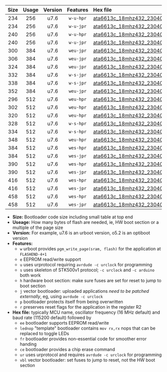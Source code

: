 |Size|Usage|Version|Features|Hex file|
|:-:|:-:|:-:|:-:|:--|
|234|256|u7.6|`w-u-hpr`|[ata6613c_18mhz432_230400bps_ur.hex](https://raw.githubusercontent.com/stefanrueger/urboot/main//ata6613c_18mhz432_230400bps_ur.hex)|
|234|256|u7.6|`w-u-jpr`|[ata6613c_18mhz432_230400bps_ur_vbl.hex](https://raw.githubusercontent.com/stefanrueger/urboot/main//ata6613c_18mhz432_230400bps_ur_vbl.hex)|
|240|256|u7.6|`w-u-hpr`|[ata6613c_18mhz432_230400bps_lednop_ur.hex](https://raw.githubusercontent.com/stefanrueger/urboot/main//ata6613c_18mhz432_230400bps_lednop_ur.hex)|
|240|256|u7.6|`w-u-jpr`|[ata6613c_18mhz432_230400bps_lednop_ur_vbl.hex](https://raw.githubusercontent.com/stefanrueger/urboot/main//ata6613c_18mhz432_230400bps_lednop_ur_vbl.hex)|
|300|384|u7.6|`weu-jpr`|[ata6613c_18mhz432_230400bps_ee_ur_vbl.hex](https://raw.githubusercontent.com/stefanrueger/urboot/main//ata6613c_18mhz432_230400bps_ee_ur_vbl.hex)|
|306|384|u7.6|`weu-jpr`|[ata6613c_18mhz432_230400bps_ee_lednop_ur_vbl.hex](https://raw.githubusercontent.com/stefanrueger/urboot/main//ata6613c_18mhz432_230400bps_ee_lednop_ur_vbl.hex)|
|324|384|u7.6|`weu-jpr`|[ata6613c_18mhz432_230400bps_ee_lednop_fr_ur_vbl.hex](https://raw.githubusercontent.com/stefanrueger/urboot/main//ata6613c_18mhz432_230400bps_ee_lednop_fr_ur_vbl.hex)|
|332|384|u7.6|`w-s-jpr`|[ata6613c_18mhz432_230400bps_vbl.hex](https://raw.githubusercontent.com/stefanrueger/urboot/main//ata6613c_18mhz432_230400bps_vbl.hex)|
|338|384|u7.6|`w-s-jpr`|[ata6613c_18mhz432_230400bps_lednop_vbl.hex](https://raw.githubusercontent.com/stefanrueger/urboot/main//ata6613c_18mhz432_230400bps_lednop_vbl.hex)|
|352|384|u7.6|`weu-jpr`|[ata6613c_18mhz432_230400bps_ee_lednop_fr_ce_ur_vbl.hex](https://raw.githubusercontent.com/stefanrueger/urboot/main//ata6613c_18mhz432_230400bps_ee_lednop_fr_ce_ur_vbl.hex)|
|296|512|u7.6|`weu-hpr`|[ata6613c_18mhz432_230400bps_ee_ur.hex](https://raw.githubusercontent.com/stefanrueger/urboot/main//ata6613c_18mhz432_230400bps_ee_ur.hex)|
|302|512|u7.6|`weu-hpr`|[ata6613c_18mhz432_230400bps_ee_lednop_ur.hex](https://raw.githubusercontent.com/stefanrueger/urboot/main//ata6613c_18mhz432_230400bps_ee_lednop_ur.hex)|
|320|512|u7.6|`weu-hpr`|[ata6613c_18mhz432_230400bps_ee_lednop_fr_ur.hex](https://raw.githubusercontent.com/stefanrueger/urboot/main//ata6613c_18mhz432_230400bps_ee_lednop_fr_ur.hex)|
|328|512|u7.6|`w-s-hpr`|[ata6613c_18mhz432_230400bps.hex](https://raw.githubusercontent.com/stefanrueger/urboot/main//ata6613c_18mhz432_230400bps.hex)|
|334|512|u7.6|`w-s-hpr`|[ata6613c_18mhz432_230400bps_lednop.hex](https://raw.githubusercontent.com/stefanrueger/urboot/main//ata6613c_18mhz432_230400bps_lednop.hex)|
|348|512|u7.6|`weu-hpr`|[ata6613c_18mhz432_230400bps_ee_lednop_fr_ce_ur.hex](https://raw.githubusercontent.com/stefanrueger/urboot/main//ata6613c_18mhz432_230400bps_ee_lednop_fr_ce_ur.hex)|
|384|512|u7.6|`wes-hpr`|[ata6613c_18mhz432_230400bps_ee.hex](https://raw.githubusercontent.com/stefanrueger/urboot/main//ata6613c_18mhz432_230400bps_ee.hex)|
|384|512|u7.6|`wes-jpr`|[ata6613c_18mhz432_230400bps_ee_vbl.hex](https://raw.githubusercontent.com/stefanrueger/urboot/main//ata6613c_18mhz432_230400bps_ee_vbl.hex)|
|390|512|u7.6|`wes-hpr`|[ata6613c_18mhz432_230400bps_ee_lednop.hex](https://raw.githubusercontent.com/stefanrueger/urboot/main//ata6613c_18mhz432_230400bps_ee_lednop.hex)|
|390|512|u7.6|`wes-jpr`|[ata6613c_18mhz432_230400bps_ee_lednop_vbl.hex](https://raw.githubusercontent.com/stefanrueger/urboot/main//ata6613c_18mhz432_230400bps_ee_lednop_vbl.hex)|
|416|512|u7.6|`wes-hpr`|[ata6613c_18mhz432_230400bps_ee_lednop_fr.hex](https://raw.githubusercontent.com/stefanrueger/urboot/main//ata6613c_18mhz432_230400bps_ee_lednop_fr.hex)|
|416|512|u7.6|`wes-jpr`|[ata6613c_18mhz432_230400bps_ee_lednop_fr_vbl.hex](https://raw.githubusercontent.com/stefanrueger/urboot/main//ata6613c_18mhz432_230400bps_ee_lednop_fr_vbl.hex)|
|458|512|u7.6|`wes-hpr`|[ata6613c_18mhz432_230400bps_ee_lednop_fr_ce.hex](https://raw.githubusercontent.com/stefanrueger/urboot/main//ata6613c_18mhz432_230400bps_ee_lednop_fr_ce.hex)|
|458|512|u7.6|`wes-jpr`|[ata6613c_18mhz432_230400bps_ee_lednop_fr_ce_vbl.hex](https://raw.githubusercontent.com/stefanrueger/urboot/main//ata6613c_18mhz432_230400bps_ee_lednop_fr_ce_vbl.hex)|

- **Size:** Bootloader code size including small table at top end
- **Useage:** How many bytes of flash are needed, ie, HW boot section or a multiple of the page size
- **Version:** For example, u7.6 is an urboot version, o5.2 is an optiboot version
- **Features:**
  + `w` urboot provides `pgm_write_page(sram, flash)` for the application at `FLASHEND-4+1`
  + `e` EEPROM read/write support
  + `u` uses urprotocol requiring `avrdude -c urclock` for programming
  + `s` uses skeleton of STK500v1 protocol; `-c urclock` and `-c arduino` both work
  + `h` hardware boot section: make sure fuses are set for reset to jump to boot section
  + `j` vector bootloader: uploaded applications *need to be patched externally*, eg, using `avrdude -c urclock`
  + `p` bootloader protects itself from being overwritten
  + `r` preserves reset flags for the application in the register R2
- **Hex file:** typically MCU name, oscillator frequency (16 MHz default) and baud rate (115200 default) followed by
  + `ee` bootloader supports EEPROM read/write
  + `lednop` "template" bootloader contains `mov rx,rx` nops that can be replaced to toggle LEDs
  + `fr` bootloader provides non-essential code for smoother error handing
  + `ce` bootloader provides a chip erase command
  + `ur` uses urprotocol and requires `avrdude -c urclock` for programming
  + `vbl` vector bootloader: set fuses to jump to reset, not the HW boot section
